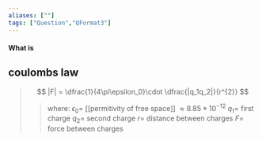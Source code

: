 ```yaml
---
aliases: [""]
tags: ["Question","QFormat3"]
---
```


#### What is
## coulombs law
> $$ |F| = \dfrac{1}{4\pi\epsilon_0}\cdot \dfrac{|q_1q_2|}{r^{2}} $$ 
>> where:
>> $\epsilon_0 =$ [[permitivity of free space]] $\approx 8.85*10^{-12}$ 
>> $q_1=$ first charge
>> $q_2=$ second charge
>> $r=$ distance between charges
>> $F=$ force between charges

